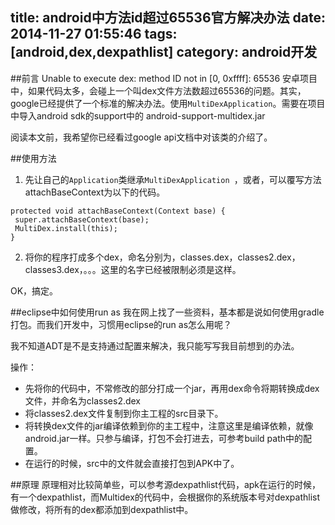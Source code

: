 title: android中方法id超过65536官方解决办法
date: 2014-11-27 01:55:46
tags: [android,dex,dexpathlist]
category: android开发
---
##前言
	Unable to execute dex: method ID not in [0, 0xffff]: 65536
安卓项目中，如果代码太多，会碰上一个叫dex文件方法数超过65536的问题。其实，google已经提供了一个标准的解决办法。使用`MultiDexApplication`。需要在项目中导入android sdk的support中的 android-support-multidex.jar

阅读本文前，我希望你已经看过google api文档中对该类的介绍了。
<!-- more -->
##使用方法

1. 先让自己的`Application`类继承`MultiDexApplication `，或者，可以覆写方法attachBaseContext为以下的代码。
```
protected void attachBaseContext(Context base) {
 super.attachBaseContext(base);
 MultiDex.install(this);
}
```

2. 将你的程序打成多个dex，命名分别为，classes.dex，classes2.dex，classes3.dex，。。。这里的名字已经被限制必须是这样。

OK，搞定。

##eclipse中如何使用run as
我在网上找了一些资料，基本都是说如何使用gradle打包。而我们开发中，习惯用eclipse的run as怎么用呢？

我不知道ADT是不是支持通过配置来解决，我只能写写我目前想到的办法。

操作：

- 先将你的代码中，不常修改的部分打成一个jar，再用dex命令将期转换成dex文件，并命名为classes2.dex
- 将classes2.dex文件复制到你主工程的src目录下。
- 将转换dex文件的jar编译依赖到你的主工程中，注意这里是编译依赖，就像android.jar一样。只参与编译，打包不会打进去，可参考build path中的配置。
- 在运行的时候，src中的文件就会直接打包到APK中了。



##原理
原理相对比较简单些，可以参考源dexpathlist代码，apk在运行的时候，有一个dexpathlist，而Multidex的代码中，会根据你的系统版本号对dexpathlist做修改，将所有的dex都添加到dexpathlist中。
